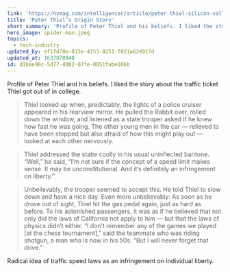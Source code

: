 ```yaml
---
link: 'https://nymag.com/intelligencer/article/peter-thiel-silicon-valley-contrarian-max-chafkin.html'
title: 'Peter Thiel’s Origin Story'
short_summary: 'Profile of Peter Thiel and his beliefs. I liked the story about the traffic ticket Thiel got out of in college.'
hero_image: spider-man.jpeg
topics:
  - tech-industry
updated_by: ef1fd78e-815e-4153-8251-f021a62d917d
updated_at: 1637878948
id: d1bae98c-5d77-49b2-87fe-0051fabe106b
---
```

Profile of Peter Thiel and his beliefs. I liked the story about the traffic ticket Thiel got out of in college.

> Thiel looked up when, predictably, the lights of a police cruiser appeared in his rearview mirror. He pulled the Rabbit over, rolled down the window, and listened as a state trooper asked if he knew how fast he was going. The other young men in the car — relieved to have been stopped but also afraid of how this might play out — looked at each other nervously.

> Thiel addressed the statie coolly in his usual uninflected baritone. “Well,” he said, “I’m not sure if the concept of a speed limit makes sense. It may be unconstitutional. And it’s definitely an infringement on liberty.”

> Unbelievably, the trooper seemed to accept this. He told Thiel to slow down and have a nice day. Even more unbelievably: As soon as he drove out of sight, Thiel hit the gas pedal again, just as hard as before. To his astonished passengers, it was as if he believed that not only did the laws of California not apply to him — but that the laws of physics didn’t either. “I don’t remember any of the games we played [at the chess tournament],” said the teammate who was riding shotgun, a man who is now in his 50s. “But I will never forget that drive.”

Radical idea of traffic speed laws as an infringement on individual liberty.